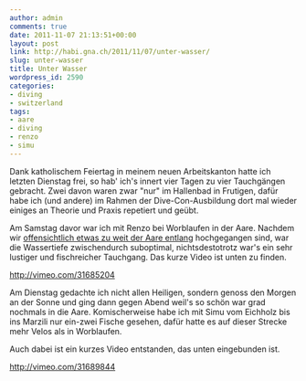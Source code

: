 ```yaml
---
author: admin
comments: true
date: 2011-11-07 21:13:51+00:00
layout: post
link: http://habi.gna.ch/2011/11/07/unter-wasser/
slug: unter-wasser
title: Unter Wasser
wordpress_id: 2590
categories:
- diving
- switzerland
tags:
- aare
- diving
- renzo
- simu
---
```


Dank katholischem Feiertag in meinem neuen Arbeitskanton hatte ich letzten Dienstag frei, so hab' ich's innert vier Tagen zu vier Tauchgängen gebracht. Zwei davon waren zwar "nur" im Hallenbad in Frutigen, dafür habe ich (und andere) im Rahmen der Dive-Con-Ausbildung dort mal wieder einiges an Theorie und Praxis repetiert und geübt.

Am Samstag davor war ich mit Renzo bei Worblaufen in der Aare. Nachdem wir [offensichtlich etwas zu weit der Aare entlang](http://www.flickr.com/photos/habi/6296230932/#comment72157627897539685) hochgegangen sind, war die Wassertiefe zwischendurch suboptimal, nichtsdestotrotz war's ein sehr lustiger und fischreicher Tauchgang. Das kurze Video ist unten zu finden.

http://vimeo.com/31685204

Am Dienstag gedachte ich nicht allen Heiligen, sondern genoss den Morgen an der Sonne und ging dann gegen Abend weil's so schön war grad nochmals in die Aare. Komischerweise habe ich mit Simu vom Eichholz bis ins Marzili nur ein-zwei Fische gesehen, dafür hatte es auf dieser Strecke mehr Velos als in Worblaufen.

Auch dabei ist ein kurzes Video entstanden, das unten eingebunden ist.

http://vimeo.com/31689844
